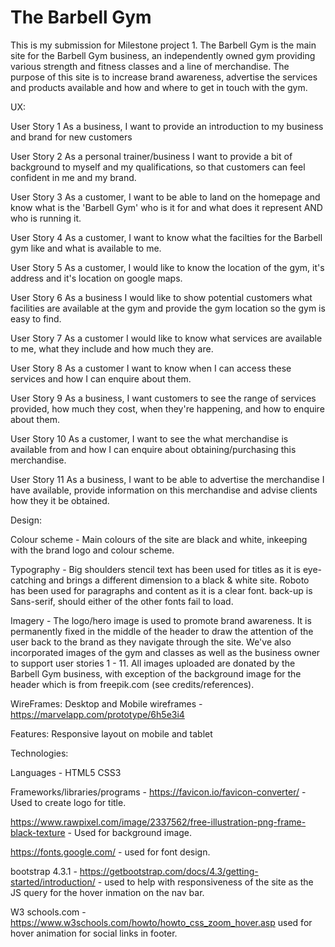 <h1>The Barbell Gym</h1>

This is my submission for Milestone project 1. The Barbell Gym is the main site for the Barbell Gym business,
an independently owned gym providing various strength and fitness classes and a line of merchandise. The purpose 
of this site is to increase brand awareness, advertise the services and products available and how and where to 
get in touch with the gym.

<!Link to live site here>

UX:

User Story 1
As a business, I want to provide an introduction to my business and brand for new
customers 

User Story 2
As a personal trainer/business I want to provide a bit of background to myself and my
qualifications, so that customers can feel confident in me and my brand.

User Story 3
As a customer, I want to be able to land on the homepage and know what is the 'Barbell
Gym' who is it for and what does it represent AND who is running it.

User Story 4
As a customer, I want to know what the facilties for the
Barbell gym like and what is available to me.

User Story 5
As a customer, I would like to know the location of the 
gym, it's address and it's location on google maps.

User Story 6
As a business I would like to show potential customers
what facilities are available at the gym and provide the
gym location so the gym is easy to find.

User Story 7
As a customer I would like to know what services are available
to me, what they include and how much they are.

User Story 8
As a customer I want to know when I can access these services and how I can enquire about 
them.

User Story 9
As a business, I want customers to see the range of services
provided, how much they cost, when they're happening, and how to enquire about them.

User Story 10
As a customer, I want to see the what merchandise is available from
and how I can enquire about obtaining/purchasing this merchandise.

User Story 11
As a business, I want to be able to advertise the merchandise I have available, provide
information on this merchandise and advise clients how they it be obtained.

Design:

Colour scheme - Main colours of the site are black and white, inkeeping with the brand logo and colour scheme.

Typography - Big shoulders stencil text has been used for titles as it is eye-catching and brings a different
dimension to a black & white site. Roboto has been used for paragraphs and content as it is a clear font. back-up is
Sans-serif, should either of the other fonts fail to load.

Imagery - The logo/hero image is used to promote brand awareness. It is permanently fixed in the middle of the header
to draw the attention of the user back to the brand as they navigate through the site. We've also incorporated images
of the gym and classes as well as the business owner to support user stories 1 - 11. All images uploaded are donated
by the Barbell Gym business, with exception of the background image for the header which is from freepik.com
(see credits/references).

WireFrames:
Desktop and Mobile wireframes - https://marvelapp.com/prototype/6h5e3i4

Features:
Responsive layout on mobile and tablet

Technologies:

Languages - 
HTML5
CSS3

Frameworks/libraries/programs - 
https://favicon.io/favicon-converter/ - Used to create logo for title.

https://www.rawpixel.com/image/2337562/free-illustration-png-frame-black-texture - Used for background image.

https://fonts.google.com/ - used for font design.

bootstrap 4.3.1 - https://getbootstrap.com/docs/4.3/getting-started/introduction/ - used to help with responsiveness
of the site as the JS query for the hover inmation on the nav bar.

W3 schools.com - https://www.w3schools.com/howto/howto_css_zoom_hover.asp used for hover animation for social links 
in footer.